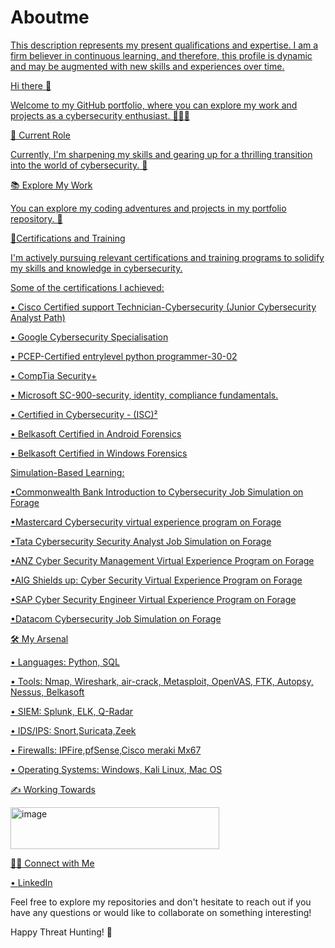 # Aboutme
<a href="https://github.com/Manohar M">
  
This description represents my present qualifications and expertise. I am a firm believer in continuous learning, and therefore, this profile is dynamic and may be augmented with new skills and experiences over time.

Hi there 👋

Welcome to my GitHub portfolio, where you can explore my work and projects as a cybersecurity enthusiast. 👨‍💻🌐

💼 Current Role

Currently, I'm sharpening my skills and gearing up for a thrilling transition into the world of cybersecurity. 🚀

📚 Explore My Work

You can explore my coding adventures and projects in my portfolio repository. 📂

🏅Certifications and Training

I'm actively pursuing relevant certifications and training programs to solidify my skills and knowledge in cybersecurity. 

Some of the certifications I achieved:

•	Cisco Certified support Technician-Cybersecurity (Junior Cybersecurity Analyst Path)

•	Google Cybersecurity Specialisation

•	PCEP-Certified entrylevel python programmer-30-02

•	CompTia Security+

•	Microsoft SC-900-security, identity, compliance fundamentals.

•	Certified in Cybersecurity - (ISC)²

•	Belkasoft Certified in Android Forensics

•	Belkasoft Certified in Windows Forensics

Simulation-Based Learning:

•Commonwealth Bank Introduction to Cybersecurity Job Simulation on Forage

•Mastercard Cybersecurity virtual experience program on Forage

•Tata Cybersecurity Security Analyst Job Simulation on Forage

•ANZ Cyber Security Management Virtual Experience Program on Forage

•AIG Shields up: Cyber Security Virtual Experience Program on Forage

•SAP Cyber Security Engineer Virtual Experience Program on Forage

•Datacom Cybersecurity Job Simulation on Forage 

🛠️ My Arsenal

•	Languages: Python, SQL

•	Tools: Nmap, Wireshark, air-crack, Metasploit, OpenVAS, FTK, Autopsy, Nessus,  Belkasoft

•	SIEM: Splunk, ELK, Q-Radar

•	IDS/IPS: Snort,Suricata,Zeek

•	Firewalls: IPFire,pfSense,Cisco meraki Mx67

•	Operating Systems: Windows, Kali Linux, Mac OS

✍️ Working Towards

<img width="334" height="67" alt="image" src="https://github.com/user-attachments/assets/f6acb78c-034e-413c-8998-4ce50e7440b8" />

👋🏻 Connect with Me

•	[LinkedIn](www.linkedin.com/in/manohar-mamidipaka)

Feel free to explore my repositories and don't hesitate to reach out if you have any questions or would like to collaborate on something interesting!

Happy Threat Hunting! 🚀
